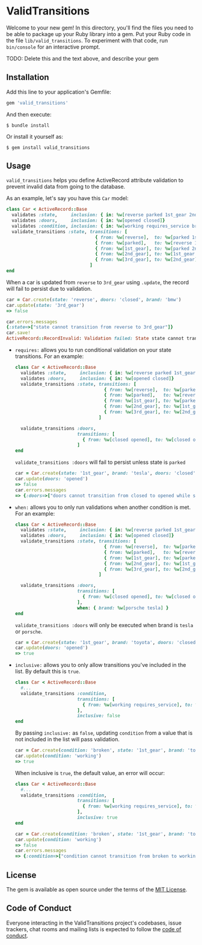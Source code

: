 # ValidTransitions

Welcome to your new gem! In this directory, you'll find the files you need to be able to package up your Ruby library into a gem. Put your Ruby code in the file `lib/valid_transitions`. To experiment with that code, run `bin/console` for an interactive prompt.

TODO: Delete this and the text above, and describe your gem

## Installation

Add this line to your application's Gemfile:

```ruby
gem 'valid_transitions'
```

And then execute:

    $ bundle install

Or install it yourself as:

    $ gem install valid_transitions

## Usage
`valid_transitions` helps you define ActiveRecord attribute validation to prevent invalid data from going to the database.

As an example, let's say you have this `Car` model:
```ruby
class Car < ActiveRecord::Base
  validates :state,     inclusion: { in: %w[reverse parked 1st_gear 2nd_gear 3rd_gear]}
  validates :doors,     inclusion: { in: %w[opened closed]}
  validates :condition, inclusion: { in: %w[working requires_service broken]}
  validate_transitions :state, transitions: [
                                 { from: %w[reverse],  to: %w[parked 1st_gear] },
                                 { from: %w[parked],   to: %w[reverse 1st_gear] },
                                 { from: %w[1st_gear], to: %w[parked 2nd_gear] },
                                 { from: %w[2nd_gear], to: %w[1st_gear 3rd_gear] },
                                 { from: %w[3rd_gear], to: %w[2nd_gear] }
                               ]
end
```

When a car is updated from `reverse` to `3rd_gear` using `.update`, the record will fail to persist due to validation.
```ruby
car = Car.create(state: 'reverse', doors: 'closed', brand: 'bmw')
car.update(state: '3rd_gear')
=> false

car.errors.messages
{:state=>["state cannot transition from reverse to 3rd_gear"]}
car.save!
ActiveRecord::RecordInvalid: Validation failed: State state cannot transition from reverse to 3rd_gear
```
- `requires:` allows you to run conditional validation on your state transitions. For an example:
    ```ruby
    class Car < ActiveRecord::Base
      validates :state,     inclusion: { in: %w[reverse parked 1st_gear 2nd_gear 3rd_gear]}
      validates :doors,     inclusion: { in: %w[opened closed]}
      validate_transitions :state, transitions: [
                                     { from: %w[reverse],  to: %w[parked 1st_gear] },
                                     { from: %w[parked],   to: %w[reverse 1st_gear] },
                                     { from: %w[1st_gear], to: %w[parked 2nd_gear] },
                                     { from: %w[2nd_gear], to: %w[1st_gear 3rd_gear] },
                                     { from: %w[3rd_gear], to: %w[2nd_gear] }
                                   ]

      validate_transitions :doors,
                           transitions: [
                             { from: %w[closed opened], to: %w[closed opened], requires: { state: 'parked' } }
                           ]
    end
    ```
    `validate_transitions :doors` will fail to persist unless state is `parked`

    ```ruby
    car = Car.create(state: '1st_gear', brand: 'tesla', doors: 'closed')
    car.update(doors: 'opened')
    => false
    car.errors.messages
    => {:doors=>["doors cannot transition from closed to opened while state is 1st_gear"]}
    ```

- `when:` allows you to only run validations when another condition is met. For an example:
    ```ruby
    class Car < ActiveRecord::Base
      validates :state,     inclusion: { in: %w[reverse parked 1st_gear 2nd_gear 3rd_gear]}
      validates :doors,     inclusion: { in: %w[opened closed]}
      validate_transitions :state, transitions: [
                                     { from: %w[reverse],  to: %w[parked 1st_gear] },
                                     { from: %w[parked],   to: %w[reverse 1st_gear] },
                                     { from: %w[1st_gear], to: %w[parked 2nd_gear] },
                                     { from: %w[2nd_gear], to: %w[1st_gear 3rd_gear] },
                                     { from: %w[3rd_gear], to: %w[2nd_gear] }
                                   ]

      validate_transitions :doors,
                           transitions: [
                             { from: %w[closed opened], to: %w[closed opened], requires: { state: 'parked' } }
                           ],
                           when: { brand: %w[porsche tesla] }
    end

    ```
    `validate_transitions :doors` will only be executed when brand is `tesla` or `porsche`.

    ```ruby
    car = Car.create(state: '1st_gear', brand: 'toyota', doors: 'closed')
    car.update(doors: 'opened')
    => true
    ```
- `inclusive:` allows you to only allow transitions you've included in the list. By default this is `true`.
    ```ruby
    class Car < ActiveRecord::Base
      #...
      validate_transitions :condition,
                           transitions: [
                             { from: %w[working requires_service], to: %w[working requires_service broken] },
                           ],
                           inclusive: false
    end

    ```

    By passing `inclusive:` as `false`, updating `condition` from a value that is not included in the list will pass validation.
    ```ruby
    car = Car.create(condition: 'broken', state: '1st_gear', brand: 'toyota', doors: 'closed')
    car.update(condition: 'working')
    => true
    ```

    When inclusive is `true`, the default value, an error will occur:
    ```ruby
    class Car < ActiveRecord::Base
      #...
      validate_transitions :condition,
                           transitions: [
                             { from: %w[working requires_service], to: %w[working requires_service broken] },
                           ],
                           inclusive: true
    end

    car = Car.create(condition: 'broken', state: '1st_gear', brand: 'toyota', doors: 'closed')
    car.update(condition: 'working')
    => false
    car.errors.messages
    => {:condition=>["condition cannot transition from broken to working."]}
    ```
## License

The gem is available as open source under the terms of the [MIT License](https://opensource.org/licenses/MIT).

## Code of Conduct

Everyone interacting in the ValidTransitions project's codebases, issue trackers, chat rooms and mailing lists is expected to follow the [code of conduct](https://github.com/ted/valid_transitions/blob/master/CODE_OF_CONDUCT.md).
